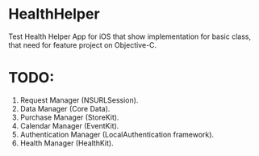 # HealthHelper
Test Health Helper App for iOS that show implementation for basic class, that need for feature project on Objective-C.

# TODO:
1. Request Manager (NSURLSession).
2. Data Manager (Core Data).
3. Purchase Manager (StoreKit).
4. Calendar Manager (EventKit).
5. Authentication Manager (LocalAuthentication framework).
6. Health Manager (HealthKit).
